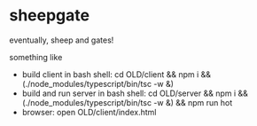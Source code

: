 # sheepgate
eventually, sheep and gates!

something like
* build client in bash shell: cd OLD/client && npm i && (./node_modules/typescript/bin/tsc -w &)
* build and run server in bash shell: cd OLD/server && npm i && (./node_modules/typescript/bin/tsc -w &) && npm run hot
* browser: open OLD/client/index.html
